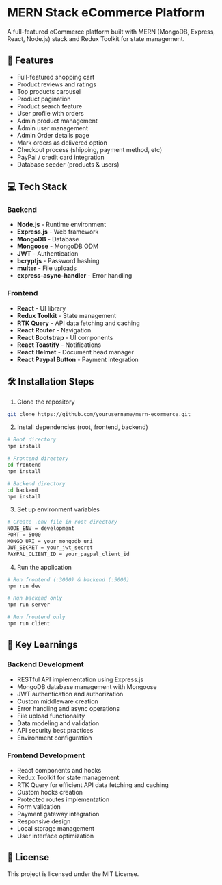 # MERN Stack eCommerce Platform

A full-featured eCommerce platform built with MERN (MongoDB, Express, React, Node.js) stack and Redux Toolkit for state management.

## 🚀 Features

- Full-featured shopping cart
- Product reviews and ratings
- Top products carousel
- Product pagination
- Product search feature
- User profile with orders
- Admin product management
- Admin user management
- Admin Order details page
- Mark orders as delivered option
- Checkout process (shipping, payment method, etc)
- PayPal / credit card integration
- Database seeder (products & users)

## 💻 Tech Stack

### Backend
- **Node.js** - Runtime environment
- **Express.js** - Web framework
- **MongoDB** - Database
- **Mongoose** - MongoDB ODM
- **JWT** - Authentication
- **bcryptjs** - Password hashing
- **multer** - File uploads
- **express-async-handler** - Error handling

### Frontend
- **React** - UI library
- **Redux Toolkit** - State management
- **RTK Query** - API data fetching and caching
- **React Router** - Navigation
- **React Bootstrap** - UI components
- **React Toastify** - Notifications
- **React Helmet** - Document head manager
- **React Paypal Button** - Payment integration

## 🛠️ Installation Steps

1. Clone the repository
```bash
git clone https://github.com/yourusername/mern-ecommerce.git
```

2. Install dependencies (root, frontend, backend)
```bash
# Root directory
npm install

# Frontend directory
cd frontend
npm install

# Backend directory
cd backend
npm install
```

3. Set up environment variables
```bash
# Create .env file in root directory
NODE_ENV = development
PORT = 5000
MONGO_URI = your_mongodb_uri
JWT_SECRET = your_jwt_secret
PAYPAL_CLIENT_ID = your_paypal_client_id
```

4. Run the application
```bash
# Run frontend (:3000) & backend (:5000)
npm run dev

# Run backend only
npm run server

# Run frontend only
npm run client
```

## 📱 Key Learnings

### Backend Development
- RESTful API implementation using Express.js
- MongoDB database management with Mongoose
- JWT authentication and authorization
- Custom middleware creation
- Error handling and async operations
- File upload functionality
- Data modeling and validation
- API security best practices
- Environment configuration

### Frontend Development
- React components and hooks
- Redux Toolkit for state management
- RTK Query for efficient API data fetching and caching
- Custom hooks creation
- Protected routes implementation
- Form validation
- Payment gateway integration
- Responsive design
- Local storage management
- User interface optimization

## 📝 License

This project is licensed under the MIT License.
